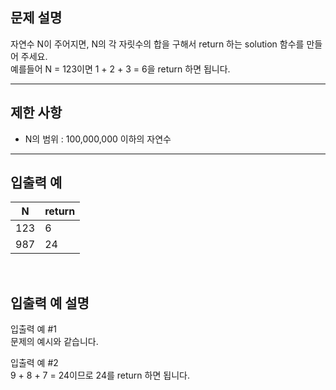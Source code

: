 ## 문제 설명

자연수 N이 주어지면, N의 각 자릿수의 합을 구해서 return 하는 solution 함수를 만들어 주세요.\
예를들어 N = 123이면 1 + 2 + 3 = 6을 return 하면 됩니다.

---

## 제한 사항

- N의 범위 : 100,000,000 이하의 자연수

---

## 입출력 예
N|return
|---|---|
123|6
987|24


<br>

## 입출력 예 설명

입출력 예 #1\
문제의 예시와 같습니다.

입출력 예 #2\
9 + 8 + 7 = 24이므로 24를 return 하면 됩니다.